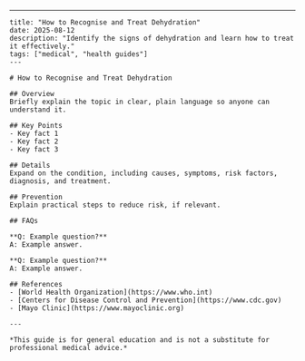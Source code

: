 ---
    title: "How to Recognise and Treat Dehydration"
    date: 2025-08-12
    description: "Identify the signs of dehydration and learn how to treat it effectively."
    tags: ["medical", "health guides"]
    ---

    # How to Recognise and Treat Dehydration

    ## Overview
    Briefly explain the topic in clear, plain language so anyone can understand it.

    ## Key Points
    - Key fact 1
    - Key fact 2
    - Key fact 3

    ## Details
    Expand on the condition, including causes, symptoms, risk factors, diagnosis, and treatment.

    ## Prevention
    Explain practical steps to reduce risk, if relevant.

    ## FAQs

    **Q: Example question?**  
    A: Example answer.

    **Q: Example question?**  
    A: Example answer.

    ## References
    - [World Health Organization](https://www.who.int)
    - [Centers for Disease Control and Prevention](https://www.cdc.gov)
    - [Mayo Clinic](https://www.mayoclinic.org)

    ---

    *This guide is for general education and is not a substitute for professional medical advice.*